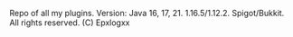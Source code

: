Repo of all my plugins. Version: Java 16, 17, 21. 1.16.5/1.12.2. Spigot/Bukkit. All rights reserved. (C) Epxlogxx
